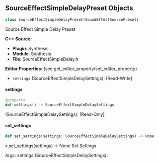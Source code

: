 ## SourceEffectSimpleDelayPreset Objects

```python
class SourceEffectSimpleDelayPreset(SoundEffectSourcePreset)
```

Source Effect Simple Delay Preset

**C++ Source:**

- **Plugin**: Synthesis
- **Module**: Synthesis
- **File**: SourceEffectSimpleDelay.h

**Editor Properties:** (see get_editor_property/set_editor_property)

- ``settings`` (SourceEffectSimpleDelaySettings):  [Read-Write]

<a id="unreal.SourceEffectSimpleDelayPreset.settings"></a>

#### settings

```python
@property
def settings() -> SourceEffectSimpleDelaySettings
```

(SourceEffectSimpleDelaySettings):  [Read-Only]

<a id="unreal.SourceEffectSimpleDelayPreset.set_settings"></a>

#### set_settings

```python
def set_settings(settings: SourceEffectSimpleDelaySettings) -> None
```

x.set_settings(settings) -> None
Set Settings

Args:
    settings (SourceEffectSimpleDelaySettings):

<a id="unreal.SourceEffectStereoDelayPreset"></a>